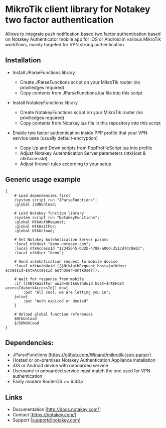 # MikroTik client library for Notakey two factor authentication

Allows to integrate push notification based two factor authentication based on Notakey Authenticator mobile app
for iOS or Android in various MikroTik workflows, mainly targeted for VPN strong authentication.

## Installation

* Install JParseFunctions library
  - Create JParseFunctions script on your MikroTik router (no privilledges required)
  - Copy contents from JParseFunctions.lua file into this script

* Install NotakeyFunctions library
  - Create NotakeyFunctions script on your MikroTik router (no privilledges required)
  - Copy contents from Notakey.lua file in this repository into this script

* Enable two factor authentication inside PPP profile that your VPN service uses (usually default-encryption)
  - Copy Up and Down scripts from PppProfileScript.lua into profile
  - Adjust Notakey Autehntication Server parameters (ntkHost & ntkAccessId)
  - Adjust firewall rules according to your setup

## Generic usage example
```
{
    # Load dependencies first
    /system script run "JParseFunctions";
    :global JSONUnload;

    # Load Notakey function library
    /system script run "NotakeyFunctions";
    :global NtkAuthRequest;
    :global NtkWaitFor;
    :global NtkUnload;

    # Set Notakey Autehntication Server params
    :local ntkHost "demo.notakey.com";
    :local ntkAccessId "12345645-b32b-4788-a00d-251cd7dc9a03";
    :local ntkUser "demo";

    # Send autehntication request to mobile device
    :local ntkAuthUuid ([$NtkAuthRequest host=$ntkHost accessId=$ntkAccessId authUser=$ntkUser]);

    # Wait for response from mobile
    :if ([$NtkWaitFor uuid=$ntkAuthUuid host=$ntkHost accessId=$ntkAccessId]) do={
        :put "All cool, we are letting you in";
    }else{
        :put "Auth expired or denied"
    }

    # Unload global function references
    $NtkUnload
    $JSONUnload
}
```

## Dependencies:

* JParseFunctions [https://github.com/Winand/mikrotik-json-parser]
* Hosted or on-premises Notakey Authentication Appliance installation
* iOS or Android device with onboarded service
* Username in onboarded service must match the one used for VPN authentication
* Fairly modern RouterOS >= 6.43.x

## Links

* Documentation [http://docs.notakey.com/]
* Contact [https://notakey.com/]
* Support [support@notakey.com]